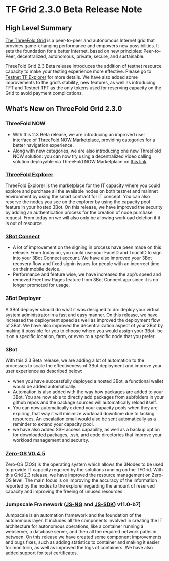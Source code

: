 # TF Grid 2.3.0 Beta Release Note

## High Level Summary

[The ThreeFold Grid](https://wiki.threefold.io/#/grid_why) is a peer-to-peer and autonomous Internet grid that provides game-changing performance and empowers new possibilities. It sets the foundation for a better Internet, based on new principles: Peer-to-Peer, decentralized, autonomous, private, secure, and sustainable.

ThreeFold Grid 2.3 Beta release introduces the addition of testnet resource capacity to make your testing experience more effective. Please go to 
[Testnet TF Explorer](https://explorer.testnet.grid.tf/) for more details. We have also added some improvements to the grid’s stability, new features, as well as introducing TFT and Testnet TFT as the only tokens used for reserving capacity on the Grid to avoid payment complications.


## What’s New on ThreeFold Grid 2.3.0

### ThreeFold NOW

- With this 2.3 Beta release, we are introducing an improved user interface of [ThreeFold NOW Marketplace](marketplace.threefold.io), providing categories for a better navigation experience. 
- Along with new categories, we are also introducing one new ThreeFold NOW solution: you can now try using a decentralized video calling solution deployable via ThreeFold NOW Marketplace on [this link](https://marketplace.threefold.io/marketplace/#/solutions/meetings). 


### [ThreeFold Explorer](https://github.com/threefoldtech/tfexplorer/releases/tag/v0.4.1)

 ThreeFold Explorer is the marketplace for the IT capacity where you could explore and purchase all the available nodes on both testnet and mainnet environment by using the smart contract for IT concept. You can also reserve the nodes you see on the explorer  by using the capacity pool feature in your hosted 3Bot. On this release, we have improved the security by adding an authentication process for the creation of node purchase request. From today on we will also only be allowing workload deletion if it is out of resource.


### [3Bot Connect](https://github.com/threefoldtech/3Bot_connect/releases/tag/v2.0.0)

- A lot of improvement on the signing in process have been made on this release. From today on, you could use your FaceID and TouchID to sign into your 3Bot Connect account. We have also improved your 3Bot recovery flow and fixed signin issues for people with an incorrect time on their mobile device. 
- Performance and feature wise, we have increased the app’s speed and removed Freeflow Pages feature from 3Bot Connect app since it is no longer promoted for usage.


### 3Bot Deployer

A 3Bot deployer should do what it was designed to do: deploy your virtual system administrator in a fast and easy manner. On this release, we have increased the deployment speed as well as improved the deployment flow of 3Bot. We have also improved the decentralization aspect of your 3Bot by making it possible for you to choose where you would assign your 3Bot- be it on a specific location, farm, or even to a specific node that you prefer.


### 3Bot

With this 2.3 Beta release, we are adding a lot of automation to the processes to scale the effectiveness of 3Bot deployment and improve your user experience as described below: 

- when you have successfully deployed a hosted 3Bot, a functional wallet would be added automatically. 
- Automation is also added with the way how packages are added to your 3Bot. You are now able to directly add packages from subfolders in your github repos and the package sources will automatically reload itself. 
- You can now automatically extend your capacity pools when they are expiring, that way it will minimize workload downtime due to lacking resources. An escalation email would also be sent automatically as a reminder to extend your capacity pool.
- we have also added SSH access capability, as well as a backup option for downloaded packages, .ssh, and code directories that improve your workload management and security.



### [Zero-OS V0.4.5](https://github.com/threefoldtech/zos/releases/tag/v0.4.5-rc2)

Zero-OS (ZOS) is the operating system which allows the 3Nodes to be used to provide IT capacity required by the solutions running on the TFGrid. With this Grid 2.3 release, we have improved the resource management on Zero-OS level. The main focus is on improving the accuracy of the information reported by the nodes to the explorer regarding the amount of reserved capacity and improving the freeing of unused resources.


### Jumpscale Framework ([JS-NG](https://github.com/threefoldtech/js-ng/releases/tag/v11.0-b7) and [JS-SDK](https://github.com/threefoldtech/js-sdk/releases/tag/11.0-b11)) v11.0-b7]

Jumpscale is an automation framework and the foundation of the autonomous layer. It includes all the components involved in creating the IT architecture for autonomous operations, like a container running a webserver, a database server, and then all the required network paths in between. On this release we have created some component improvements and bugs fixes, such as adding statistics to container and making it easier for monitorin, as well as improved the logs of containers. We have also added support for test certificates.


